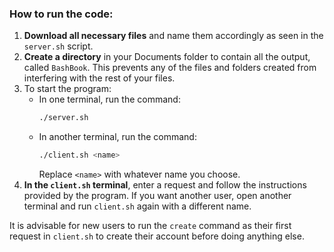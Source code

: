 ### How to run the code:

1. **Download all necessary files** and name them accordingly as seen in the `server.sh` script.
2. **Create a directory** in your Documents folder to contain all the output, called `BashBook`. This prevents any of the files and folders created from interfering with the rest of your files.
3. To start the program:
   - In one terminal, run the command:  
     ```bash
     ./server.sh
     ```
   - In another terminal, run the command:  
     ```bash
     ./client.sh <name>
     ```
     Replace `<name>` with whatever name you choose.
4. **In the `client.sh` terminal**, enter a request and follow the instructions provided by the program. If you want another user, open another terminal and run `client.sh` again with a different name.

It is advisable for new users to run the `create` command as their first request in `client.sh` to create their account before doing anything else.
